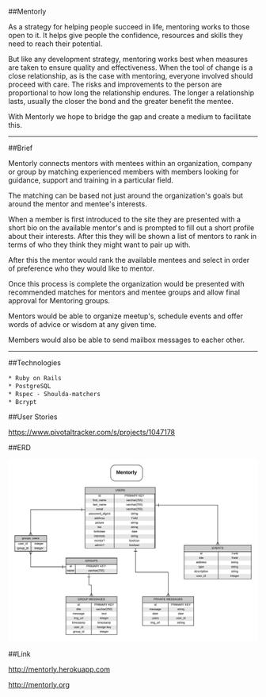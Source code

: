 ##Mentorly

As a strategy for helping people succeed in life, mentoring works to those open to it. It helps give people the confidence, resources and skills they need to reach their potential.

But like any development strategy, mentoring works best when measures are taken to ensure quality and effectiveness. When the tool of change is a close relationship, as is the case with mentoring, everyone involved should proceed with care. The risks and improvements to the person are proportional to how long the relationship endures. The longer a relationship lasts, usually the closer the bond and the greater benefit the mentee.

With Mentorly we hope to bridge the gap and create a medium to facilitate this.


--------------------

##Brief

Mentorly connects mentors with mentees within an organization, company or group by matching experienced members with members looking for guidance, support and training in a particular field. 

The matching can be based not just around the organization's goals but around the mentor and mentee's interests.

When a member is first introduced to the site they are presented with a short bio on the available mentor's and is prompted to fill out a short profile about their interests.  After this they will be shown a list of mentors to rank in terms of who they think they might want to pair up with.  

After this the mentor would rank the available mentees and select in order of preference who they would like to mentor. 

Once this process is complete the organization would be presented with recommended matches for mentors and mentee groups and allow final approval for Mentoring groups.

Mentors would be able to organize meetup's, schedule events and offer words of advice or wisdom at any given time.

Members would also be able to send mailbox messages to eacher other.

----------------------- 
##Technologies
    
    * Ruby on Rails
    * PostgreSQL
    * Rspec - Shoulda-matchers
    * Bcrypt
  
##User Stories

https://www.pivotaltracker.com/s/projects/1047178

##ERD

![Mentorly](https://raw.githubusercontent.com/ajkamel/mentorly/0c40dc7df391ee4bd90125f71e6b17828c216277/mentorly.jpg)

##Link

http://mentorly.herokuapp.com

http://mentorly.org

